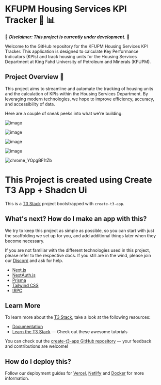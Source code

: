 # KFUPM Housing Services KPI Tracker :house_with_garden: :bar_chart:

:construction: **_Disclaimer: This project is currently under development._** :construction:

Welcome to the GitHub repository for the KFUPM Housing Services KPI Tracker. This application is designed to calculate Key Performance Indicators (KPIs) and track housing units for the Housing Services Department at King Fahd University of Petroleum and Minerals (KFUPM).

## Project Overview :open_book:

This project aims to streamline and automate the tracking of housing units and the calculation of KPIs within the Housing Services Department. By leveraging modern technologies, we hope to improve efficiency, accuracy, and accessibility of data.

Here are a couple of sneak peeks into what we're building:


![image](https://github.com/SauceX22/kfupm-iskan-kpi/assets/66734989/48fce333-745f-4c11-adf7-e537954d1e50)

![image](https://github.com/SauceX22/kfupm-iskan-kpi/assets/66734989/231e1730-6a09-4359-81a4-3f7d58d78018)

![image](https://github.com/SauceX22/kfupm-iskan-kpi/assets/66734989/b1e36fe3-2fec-4ac5-b1dd-a331669070f0)

![image](https://github.com/SauceX22/kfupm-iskan-kpi/assets/66734989/1e02a992-9194-4bcc-ba11-3c470df11d91)

![chrome_YOpgBF1tZb](https://github.com/SauceX22/kfupm-iskan-kpi/assets/66734989/b5039423-99bd-4049-9911-cd6afc204a01)

# This Project is created using Create T3 App + Shadcn Ui

This is a [T3 Stack](https://create.t3.gg/) project bootstrapped with `create-t3-app`.

## What's next? How do I make an app with this?

We try to keep this project as simple as possible, so you can start with just the scaffolding we set up for you, and add additional things later when they become necessary.

If you are not familiar with the different technologies used in this project, please refer to the respective docs. If you still are in the wind, please join our [Discord](https://t3.gg/discord) and ask for help.

- [Next.js](https://nextjs.org)
- [NextAuth.js](https://next-auth.js.org)
- [Prisma](https://prisma.io)
- [Tailwind CSS](https://tailwindcss.com)
- [tRPC](https://trpc.io)

## Learn More

To learn more about the [T3 Stack](https://create.t3.gg/), take a look at the following resources:

- [Documentation](https://create.t3.gg/)
- [Learn the T3 Stack](https://create.t3.gg/en/faq#what-learning-resources-are-currently-available) — Check out these awesome tutorials

You can check out the [create-t3-app GitHub repository](https://github.com/t3-oss/create-t3-app) — your feedback and contributions are welcome!

## How do I deploy this?

Follow our deployment guides for [Vercel](https://create.t3.gg/en/deployment/vercel), [Netlify](https://create.t3.gg/en/deployment/netlify) and [Docker](https://create.t3.gg/en/deployment/docker) for more information.
